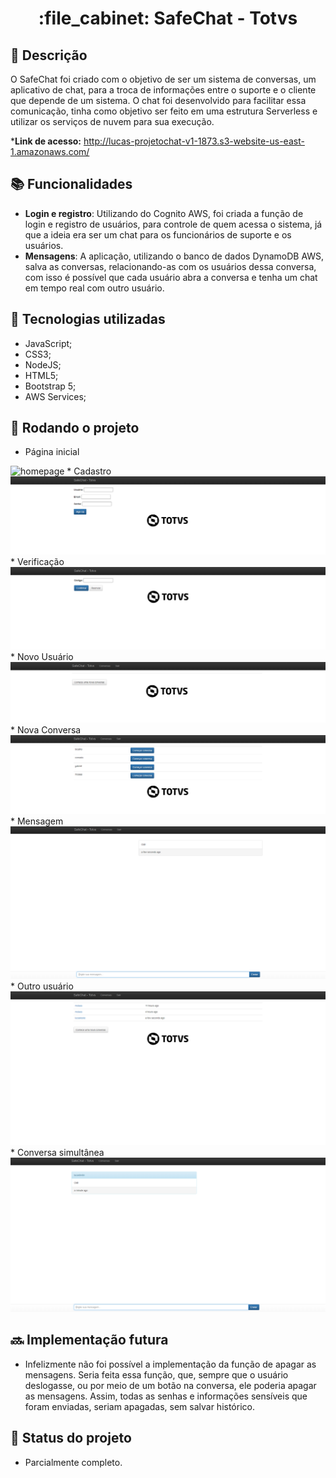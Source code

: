 <h1 align="center">:file_cabinet: SafeChat - Totvs</h1>

## :memo: Descrição
O SafeChat foi criado com o objetivo de ser um sistema de conversas, um aplicativo de chat, para a troca de informações entre o suporte e o cliente que depende de um sistema. 
O chat foi desenvolvido para facilitar essa comunicação, tinha como objetivo ser feito em uma estrutura Serverless e utilizar os serviços de nuvem para sua execução.

*<b>Link de acesso:</b> http://lucas-projetochat-v1-1873.s3-website-us-east-1.amazonaws.com/

## :books: Funcionalidades
* <b>Login e registro</b>: Utilizando do Cognito AWS, foi criada a função de login e registro de usuários, para controle de quem acessa o sistema, já que a ideia era ser um chat para os funcionários de suporte e os usuários.
* <b>Mensagens</b>: A aplicação, utilizando o banco de dados DynamoDB AWS, salva as conversas, relacionando-as com os usuários dessa conversa, com isso é possível que cada usuário abra a conversa e tenha um chat em tempo real com outro usuário. 

## :wrench: Tecnologias utilizadas
* JavaScript;
* CSS3;
* NodeJS;
* HTML5;
* Bootstrap 5;
* AWS Services;

## :rocket: Rodando o projeto
* Página inicial
<img src="imagens/homepage.PNG" alt="homepage">
* Cadastro
<img src="prints/cadastro.PNG" alt="cadastro">
* Verificação
<img src="prints/verificacao.PNG" alt="verificacao">
* Novo Usuário
<img src="prints/novousuario.PNG" alt="novousuario">
* Nova Conversa
<img src="prints/novaconversa.PNG" alt="novaconversa">
* Mensagem
<img src="prints/mensagem.PNG" alt="mensagem">
* Outro usuário
<img src="prints/outrousuario.PNG" alt="outrousuario">
* Conversa simultânea
<img src="prints/conversa2.PNG" alt="conversa2">


## :soon: Implementação futura
* Infelizmente não foi possível a implementação da função de apagar as mensagens.
Seria feita essa função, que, sempre que o usuário deslogasse, ou por meio de um botão na conversa, ele poderia apagar as mensagens. Assim, todas as senhas e informações sensíveis que foram enviadas, seriam apagadas, sem salvar histórico.

## :dart: Status do projeto
* Parcialmente completo.
